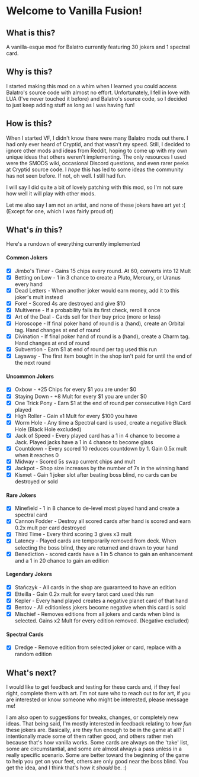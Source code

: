 # Welcome to Vanilla Fusion!
## What is this?

A vanilla-esque mod for Balatro currently featuring 30 jokers and 1 spectral card.

## Why is this?

I started making this mod on a whim when I learned you could access Balatro's source code with almost no effort. Unfortunately, I fell in love with LUA (I've never touched it before) and Balatro's source code, so I decided to just keep adding stuff as long as I was having fun! 

## How is this?

When I started VF, I didn't know there were many Balatro mods out there. I had only ever heard of Cryptid, and that wasn't my speed. Still, I decided to ignore other mods and ideas from Reddit, hoping to come up with my own unique ideas that others weren't implementing. The only resources I used were the SMODS wiki, occasional Discord questions, and even rarer peeks at Cryptid source code. I _hope_ this has led to some ideas the community has not seen before. If not, oh well. I still had fun.

I will say I did quite a bit of lovely patching with this mod, so I'm not sure how well it will play with other mods.

Let me also say I am not an artist, and none of these jokers have art yet :(
(Except for one, which I was fairly proud of)

## What's _in_ this?

Here's a rundown of everything currently implemented
#### Common Jokers
* [x] Jimbo's Timer - Gains 15 chips every round. At 60, converts into 12 Mult
* [x] Betting on Low - 1 in 3 chance to create a Pluto, Mercury, or Uranus every hand
* [x] Dead Letters - When another joker would earn money, add it to this joker's mult instead
* [x] Fore! - Scored 4s are destroyed and give $10
* [x] Multiverse - If a probability fails its first check, reroll it once
* [x] Art of the Deal - Cards sell for their buy price (more or less)
* [x] Horoscope - If final poker hand of round is a (hand), create an Orbital tag. Hand changes at end of round
* [x] Divination - If final poker hand of round is a (hand), create a Charm tag. Hand changes at end of round
* [x] Subvention - Earn $1 at end of round per tag used this run
* [x] Layaway - The first item bought in the shop isn't paid for until the end of the next round
#### Uncommon Jokers
* [x] Oxbow - +25 Chips for every $1 you are under $0
* [x] Staying Down - +8 Mult for every $1 you are under $0
* [x] One Trick Pony - Earn $1 at the end of round per consecutive High Card played
* [x] High Roller - Gain x1 Mult for every $100 you have
* [x] Worm Hole - Any time a Spectral card is used, create a negative Black Hole (Black Hole excluded)
* [x] Jack of Speed - Every played card has a 1 in 4 chance to become a Jack. Played jacks have a 1 in 4 chance to become glass
* [x] Countdown - Every scored 10 reduces countdown by 1. Gain 0.5x mult when it reaches 0
* [x] Midway - Scored 5s swap current chips and mult
* [x] Jackpot - Shop size increases by the number of 7s in the winning hand
* [x] Kismet - Gain 1 joker slot after beating boss blind, no cards can be destroyed or sold
#### Rare Jokers
* [x] Minefield - 1 in 8 chance to de-level most played hand and create a spectral card
* [x] Cannon Fodder - Destroy all scored cards after hand is scored and earn 0.2x mult per card destroyed
* [x] Third Time - Every third scoring 3 gives x3 mult
* [x] Latency - Played cards are temporarily removed from deck. When selecting the boss blind, they are returned and drawn to your hand
* [x] Benediction - scored cards have a 1 in 5 chance to gain an enhancement and a 1 in 20 chance to gain an edition
#### Legendary Jokers
* [x] Stańczyk - All cards in the shop are guaranteed to have an edition
* [x] Etteilla - Gain 0.2x mult for every tarot card used this run
* [x] Kepler - Every hand played creates a negative planet card of that hand
* [x] Bentov - All editionless jokers become negative when this card is sold
* [x] Mischief - Removes editions from all jokers and cards when blind is selected. Gains x2 Mult for every edition removed. (Negative excluded)
#### Spectral Cards
* [X] Dredge - Remove edition from selected joker or card, replace with a random edition

## What's next?

I would like to get feedback and testing for these cards and, if they feel right, complete them with art. I'm not sure who to reach out to for art, if you are interested or know someone who might be interested, please message me!

I am also open to suggestions for tweaks, changes, or completely new ideas. That being said, I'm mostly interested in feedback relating to _how fun_ these jokers are. Basically, are they fun enough to be in the game at all? I intentionally made some of them rather good, and others rather meh because that's how vanilla works. Some cards are always on the 'take' list, some are circumstantial, and some are almost always a pass unless in a really specific scenario. Some are better toward the beginning of the game to help you get on your feet, others are only good near the boss blind. You get the idea, and I think that's how it _should_ be. :) 
